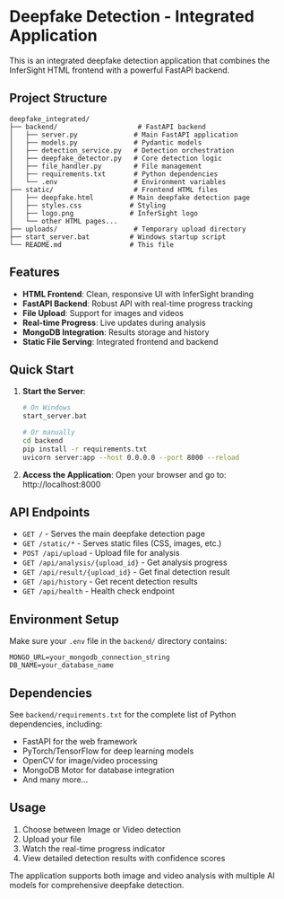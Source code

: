 # Deepfake Detection - Integrated Application

This is an integrated deepfake detection application that combines the InferSight HTML frontend with a powerful FastAPI backend.

## Project Structure

```
deepfake_integrated/
├── backend/                    # FastAPI backend
│   ├── server.py              # Main FastAPI application
│   ├── models.py              # Pydantic models
│   ├── detection_service.py   # Detection orchestration
│   ├── deepfake_detector.py   # Core detection logic
│   ├── file_handler.py        # File management
│   ├── requirements.txt       # Python dependencies
│   └── .env                   # Environment variables
├── static/                    # Frontend HTML files
│   ├── deepfake.html         # Main deepfake detection page
│   ├── styles.css            # Styling
│   ├── logo.png              # InferSight logo
│   └── other HTML pages...
├── uploads/                   # Temporary upload directory
├── start_server.bat          # Windows startup script
└── README.md                 # This file
```

## Features

- **HTML Frontend**: Clean, responsive UI with InferSight branding
- **FastAPI Backend**: Robust API with real-time progress tracking
- **File Upload**: Support for images and videos
- **Real-time Progress**: Live updates during analysis
- **MongoDB Integration**: Results storage and history
- **Static File Serving**: Integrated frontend and backend

## Quick Start

1. **Start the Server**:
   ```bash
   # On Windows
   start_server.bat
   
   # Or manually
   cd backend
   pip install -r requirements.txt
   uvicorn server:app --host 0.0.0.0 --port 8000 --reload
   ```

2. **Access the Application**:
   Open your browser and go to: http://localhost:8000

## API Endpoints

- `GET /` - Serves the main deepfake detection page
- `GET /static/*` - Serves static files (CSS, images, etc.)
- `POST /api/upload` - Upload file for analysis
- `GET /api/analysis/{upload_id}` - Get analysis progress
- `GET /api/result/{upload_id}` - Get final detection result
- `GET /api/history` - Get recent detection results
- `GET /api/health` - Health check endpoint

## Environment Setup

Make sure your `.env` file in the `backend/` directory contains:
```
MONGO_URL=your_mongodb_connection_string
DB_NAME=your_database_name
```

## Dependencies

See `backend/requirements.txt` for the complete list of Python dependencies, including:
- FastAPI for the web framework
- PyTorch/TensorFlow for deep learning models
- OpenCV for image/video processing
- MongoDB Motor for database integration
- And many more...

## Usage

1. Choose between Image or Video detection
2. Upload your file
3. Watch the real-time progress indicator
4. View detailed detection results with confidence scores

The application supports both image and video analysis with multiple AI models for comprehensive deepfake detection.
